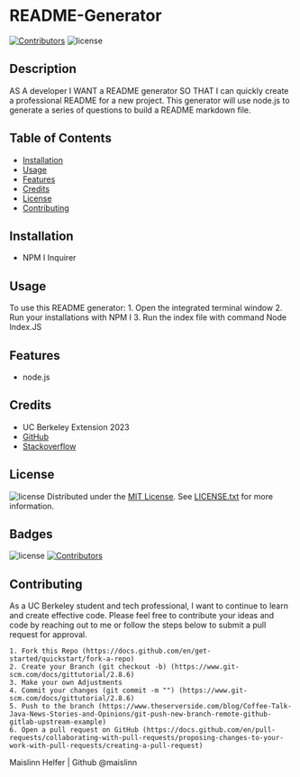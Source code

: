 # README-Generator
[![Contributors](https://img.shields.io/badge/Collaborator-MAISLINN-blue)](https://github.com/Maislinn)
![license](https://img.shields.io/badge/license-MIT-yellow) 
## Description
AS A developer I WANT a README generator SO THAT I can quickly create a professional README for a new project. This generator will use node.js to generate a series of questions to build a README markdown file.
## Table of Contents
  * [Installation](#installation)
  * [Usage](#usage)
  * [Features](#features)
  * [Credits](#credits)
  * [License](#license)
  * [Contributing](#contributing)


## Installation
 - NPM I Inquirer
## Usage
To use this README generator: 
    1. Open the integrated terminal window
    2. Run your installations with NPM I
    3. Run the index file with command Node Index.JS
## Features
- node.js
## Credits
- UC Berkeley Extension 2023
- [GitHub](https://docs.github.com/en)
- [Stackoverflow](https://stackoverflow.com/)

## License

![license](https://img.shields.io/badge/license-MIT-yellow) 
Distributed under the [MIT License](https://opensource.org/license/mit/). See [LICENSE.txt](/LICENSE) for more information.
## Badges

![license](https://img.shields.io/badge/license-MIT-yellow) 
[![Contributors](https://img.shields.io/badge/Collaborator-MAISLINN-blue)](https://github.com/Maislinn)

## Contributing
As a UC Berkeley student and tech professional, I want to continue to learn and create effective code. Please feel free to contribute your ideas and code by reaching out to me or follow the steps below to submit a pull request for approval. 

    1. Fork this Repo (https://docs.github.com/en/get-started/quickstart/fork-a-repo)
    2. Create your Branch (git checkout -b) (https://www.git-scm.com/docs/gittutorial/2.8.6)
    3. Make your own Adjustments 
    4. Commit your changes (git commit -m "") (https://www.git-scm.com/docs/gittutorial/2.8.6)  
    5. Push to the branch (https://www.theserverside.com/blog/Coffee-Talk-Java-News-Stories-and-Opinions/git-push-new-branch-remote-github-gitlab-upstream-example) 
    6. Open a pull request on GitHub (https://docs.github.com/en/pull-requests/collaborating-with-pull-requests/proposing-changes-to-your-work-with-pull-requests/creating-a-pull-request)


Maislinn Helfer | Github @maislinn 
